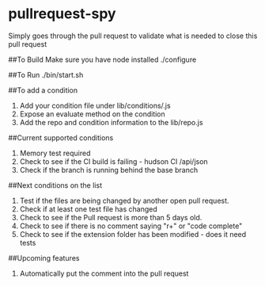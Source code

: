 pullrequest-spy
===============

Simply goes through the pull request to validate what is needed to close this pull request

##To Build
Make sure you have node installed
./configure

##To Run
./bin/start.sh

##To add a condition
1. Add your condition file under lib/conditions/<name>.js
2. Expose an evaluate method on the condition
3. Add the repo and condition information to the lib/repo.js


##Current supported conditions
1. Memory test required
2. Check to see if the CI build is failing - hudson CI <server-ur>/api/json
3. Check if the branch is running behind the base branch

##Next conditions on the list
1. Test if the files are being changed by another open pull request.
2. Check if at least one test file has changed
4. Check to see if the Pull request is more than 5 days old.
5. Check to see if there is no comment saying "r+" or "code complete"
6. Check to see if the extension folder has been modified - does it need tests

##Upcoming features
1. Automatically put the comment into the pull request


